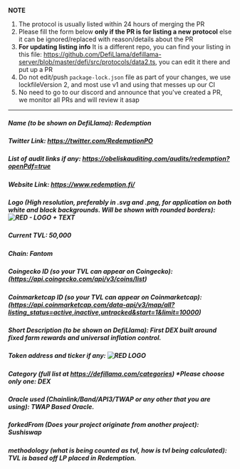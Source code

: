 **NOTE**

1. The protocol is usually listed within 24 hours of merging the PR
2. Please fill the form below  **only if the PR is for listing a new protocol** else it can be ignored/replaced with reason/details about the PR
3. **For updating listing info** It is a different repo, you can find your listing in this file: https://github.com/DefiLlama/defillama-server/blob/master/defi/src/protocols/data2.ts, you can  edit it there and put up a PR
4. Do not edit/push `package-lock.json` file as part of your changes, we use lockfileVersion 2, and most use v1 and using that messes up our CI
5. No need to go to our discord and announce that you've created a PR, we monitor all PRs and will review it asap

---
##### Name (to be shown on DefiLlama): Redemption


##### Twitter Link: https://twitter.com/RedemptionPO


##### List of audit links if any: https://obeliskauditing.com/audits/redemption?openPdf=true


##### Website Link: https://www.redemption.fi/



##### Logo (High resolution, preferably in .svg and .png, for application on both white and black backgrounds. Will be shown with rounded borders): ![RED - LOGO + TEXT](https://user-images.githubusercontent.com/53891583/191978116-9ff934a3-9afc-455d-bc8f-e69f04662a65.png)



##### Current TVL: 50,000


##### Chain: Fantom


##### Coingecko ID (so your TVL can appear on Coingecko): (https://api.coingecko.com/api/v3/coins/list)


##### Coinmarketcap ID (so your TVL can appear on Coinmarketcap): (https://api.coinmarketcap.com/data-api/v3/map/all?listing_status=active,inactive,untracked&start=1&limit=10000)


##### Short Description (to be shown on DefiLlama): First DEX built around fixed farm rewards and universal inflation control.


##### Token address and ticker if any: ![RED  LOGO](https://user-images.githubusercontent.com/53891583/191980997-e8530b7c-80eb-4436-a4bc-3f99162bccc9.png)



##### Category (full list at https://defillama.com/categories) *Please choose only one: DEX


##### Oracle used (Chainlink/Band/API3/TWAP or any other that you are using): TWAP Based Oracle.


##### forkedFrom (Does your project originate from another project): Sushiswap


##### methodology (what is being counted as tvl, how is tvl being calculated): TVL is based off LP placed in Redemption. 

